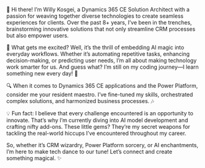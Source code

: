 👋 Hi there! I’m Willy Kosgei, a Dynamics 365 CE Solution Architect with a passion for weaving together diverse technologies to create seamless experiences for clients. Over the past 8+ years, I’ve been in the trenches, brainstorming innovative solutions that not only streamline CRM processes but also empower users.

🚀 What gets me excited? Well, it’s the thrill of embedding AI magic into everyday workflows. Whether it’s automating repetitive tasks, enhancing decision-making, or predicting user needs, I’m all about making technology work smarter for us. And guess what? I’m still on my coding journey—I learn something new every day! 🌱

🔍 When it comes to Dynamics 365 CE applications and the Power Platform, consider me your resident maestro. I’ve fine-tuned my skills, orchestrated complex solutions, and harmonized business processes. 🎶

💡 Fun fact: I believe that every challenge encountered is an opportunity to innovate. That’s why I’m currently diving into AI model development and crafting nifty add-ons. These little gems? They’re my secret weapons for tackling the real-world hiccups I’ve encountered throughout my career.

So, whether it’s CRM wizardry, Power Platform sorcery, or AI enchantments, I’m here to make tech dance to our tune! Let’s connect and create something magical. ✨
